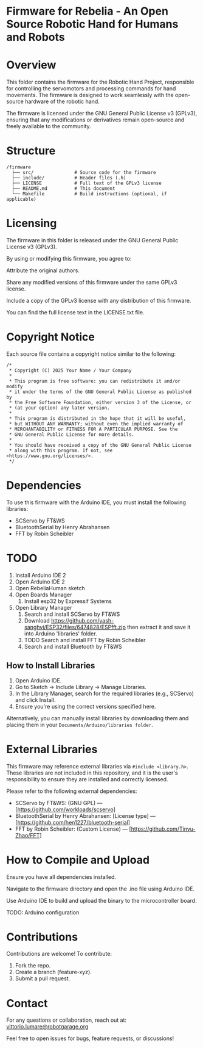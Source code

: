 Firmware for Rebelia - An Open Source Robotic Hand for Humans and Robots
===========================================================


Overview
========

This folder contains the firmware for the Robotic Hand Project, responsible for controlling the servomotors and processing commands for hand movements. The firmware is designed to work seamlessly with the open-source hardware of the robotic hand.

The firmware is licensed under the GNU General Public License v3 (GPLv3), ensuring that any modifications or derivatives remain open-source and freely available to the community.

Structure
=========

```
/firmware
  ├── src/               # Source code for the firmware
  ├── include/           # Header files (.h)
  ├── LICENSE            # Full text of the GPLv3 license
  ├── README.md          # This document
  └── Makefile           # Build instructions (optional, if applicable)
```

Licensing
=========

The firmware in this folder is released under the GNU General Public License v3 (GPLv3).

By using or modifying this firmware, you agree to:

Attribute the original authors.

Share any modified versions of this firmware under the same GPLv3 license.

Include a copy of the GPLv3 license with any distribution of this firmware.

You can find the full license text in the LICENSE.txt file.


Copyright Notice
================

Each source file contains a copyright notice similar to the following:

```
/*
 * Copyright (C) 2025 Your Name / Your Company
 *
 * This program is free software: you can redistribute it and/or modify
 * it under the terms of the GNU General Public License as published by
 * the Free Software Foundation, either version 3 of the License, or
 * (at your option) any later version.
 *
 * This program is distributed in the hope that it will be useful,
 * but WITHOUT ANY WARRANTY; without even the implied warranty of
 * MERCHANTABILITY or FITNESS FOR A PARTICULAR PURPOSE. See the
 * GNU General Public License for more details.
 *
 * You should have received a copy of the GNU General Public License
 * along with this program. If not, see <https://www.gnu.org/licenses/>.
 */
```

Dependencies
============

To use this firmware with the Arduino IDE, you must install the following libraries:

* SCServo by FT&WS
* BluetoothSerial by Henry Abrahansen
* FFT by Robin Scheibler 

TODO
====
1. Install  Arduino IDE 2
2. Open Arduino IDE 2
3. Open RebeliaHuman sketch
4. Open Boards Manager
	1. Install esp32 by Expressif Systems
5. Open Library Manager
	1. Search and install SCServo by FT&WS
	2. Download https://github.com/yash-sanghvi/ESP32/files/6474828/ESPfft.zip then extract it and save it into Arduino 'libraries' folder.
	3. TODO Search and install FFT by Robin Scheibler
	4. Search and install Bluetooth by FT&WS


How to Install Libraries
------------------------
1. Open Arduino IDE.
2. Go to Sketch → Include Library → Manage Libraries.
3. In the Library Manager, search for the required libraries (e.g., SCServo) and click Install.
4. Ensure you're using the correct versions specified here.

Alternatively, you can manually install libraries by downloading them and placing them in your `Documents/Arduino/libraries folder`.


External Libraries
==================

This firmware may reference external libraries via `#include <library.h>`. These libraries are not included in this repository, and it is the user's responsibility to ensure they are installed and correctly licensed.

Please refer to the following external dependencies:

* SCServo by FT&WS: (GNU GPL) — [https://github.com/workloads/scservo]
* BluetoothSerial by Henry Abrahansen: [License type] — [https://github.com/hen1227/bluetooth-serial]
* FFT by Robin Scheibler: (Custom License) — [https://github.com/Tinyu-Zhao/FFT]
  

How to Compile and Upload
=========================

Ensure you have all dependencies installed.

Navigate to the firmware directory and open the .ino file using Arduino IDE.

Use Arduino IDE to build and upload the binary to the microcontroller board.


TODO: Arduino configuration


Contributions
=============

Contributions are welcome! To contribute:

1. Fork the repo.
2. Create a branch (feature-xyz).
3. Submit a pull request.


Contact
=======

For any questions or collaboration, reach out at: vittorio.lumare@robotgarage.org

Feel free to open issues for bugs, feature requests, or discussions!

